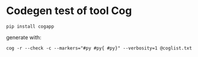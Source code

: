 # Codegen test of tool Cog

```commandline
pip install cogapp
```

generate with:
```commandline
cog -r --check -c --markers="#py #py{ #py}" --verbosity=1 @coglist.txt
```
